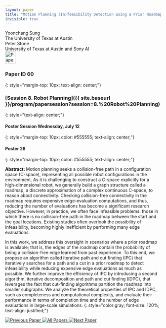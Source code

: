```yaml
---
layout: paper
title: "Motion Planning (In)feasibility Detection using a Prior Roadmap via Path and Cut Search"
invisible: true
---
```

<div class="paper-authors">
<div class="paper-author-box">
    <div class="paper-author-name">Yoonchang Sung</div>
    <div class="paper-author-uni">The University of Texas at Austin</div>
</div>
<div class="paper-author-box">
    <div class="paper-author-name">Peter Stone</div>
    <div class="paper-author-uni">University of Texas at Austin and Sony AI</div>
</div>

</div><div class="paper-pdf">
<div> <a href="http://www.roboticsproceedings.org/rss19/p060.pdf"><img src="{{ site.baseurl }}/images/paper_link.png" alt="Paper Website" width = "33"  height = "40"/></a> </div>
</div>

### Paper ID 60
{: style="margin-top: 10px; text-align: center;"}

### [Session 8. Robot Planning]({{ site.baseurl }}/program/papersession?session=8.%20Robot%20Planning)
{: style="text-align: center;"}

#### Poster Session Wednesday, July 12
{: style="margin-top: 10px; color: #555555; text-align: center;"}

#### Poster 28
{: style="margin-top: 10px; color: #555555; text-align: center;"}

<b style="color: black;">Abstract: </b>Motion planning seeks a collision-free path in a configuration space (C-space), representing all possible robot configurations in the environment. As it is challenging to construct a C-space explicitly for a high-dimensional robot, we generally build a graph structure called a roadmap, a discrete approximation of a complex continuous C-space, to reason about connectivity. Checking collision-free connectivity in the roadmap requires expensive edge-evaluation computations, and thus, reducing the number of evaluations has become a significant research objective. However, in practice, we often face infeasible problems:  those in which there is no collision-free path in the roadmap between the start and the goal locations. Existing studies often overlook the possibility of infeasibility, becoming highly inefficient by performing many edge evaluations. 

In this work, we address this oversight in scenarios where a prior roadmap is available; that is, the edges of the roadmap contain the probability of being a collision-free edge learned from past experience. To this end, we propose an algorithm called iterative path and cut finding (IPC) that iteratively searches for a path and a cut in a prior roadmap to detect infeasibility while reducing expensive edge evaluations as much as possible. We further improve the efficiency of IPC by introducing a second algorithm, iterative decomposition and path and cut finding (IDPC), that leverages the fact that cut-finding algorithms partition the roadmap into smaller subgraphs. We analyze the theoretical properties of IPC and IDPC, such as completeness and computational complexity, and evaluate their performance in terms of completion time and the number of edge evaluations in large-scale simulations.
{: style="color:gray; font-size: 120%; text-align: justified;"}


<div class="paper-menu">
<a href="{{ site.baseurl }}/program/papers/059/"> <img src="{{ site.baseurl }}/images/previous_paper_icon.png" alt="Previous Paper" title="Previous Paper"/> </a>
<a href="{{ site.baseurl }}/program/papers"><img src="{{ site.baseurl }}/images/overview_icon.png" alt="All Papers" title="All Papers"/> </a>
<a href="{{ site.baseurl }}/program/papers/061/"> <img src="{{ site.baseurl }}/images/next_paper_icon.png" alt="Next Paper" title="Next Paper"/> </a>

</div>
